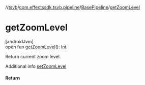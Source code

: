 //[tsvb](../../../index.md)/[com.effectssdk.tsvb.pipeline](../index.md)/[BasePipeline](index.md)/[getZoomLevel](get-zoom-level.md)

# getZoomLevel

[androidJvm]\
open fun [getZoomLevel](get-zoom-level.md)(): [Int](https://kotlinlang.org/api/latest/jvm/stdlib/kotlin-stdlib/kotlin/-int/index.html)

Return current zoom level.

Additional info [setZoomLevel](set-zoom-level.md)

#### Return
